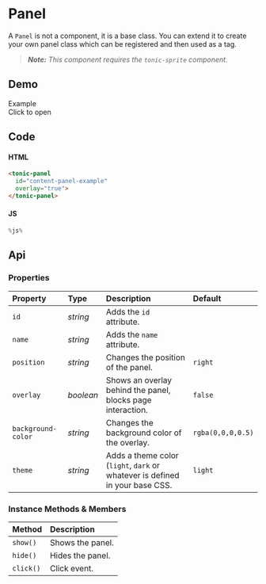 # Panel
A `Panel` is not a component, it is a base class. You can extend it to create
your own panel class which can be registered and then used as a tag.

> *__Note:__ This component requires the `tonic-sprite` component.*

## Demo

<tonic-panel
  id="content-panel-example"
  overlay="true">
</tonic-panel>

<div class="example">
  <div class="header">Example</div>
  <div class="content">
    <tonic-button id="content-panel-link-example">
      Click to open
    </tonic-button>
  </div>
</div>

## Code

#### HTML
```html
<tonic-panel
  id="content-panel-example"
  overlay="true">
</tonic-panel>
```

#### JS
```js
%js%
```

## Api

### Properties

| Property | Type | Description | Default |
| :--- | :--- | :--- | :--- |
| `id` | *string* | Adds the `id` attribute. | |
| `name` | *string* | Adds the `name` attribute. | |
| `position` | *string* | Changes the position of the panel. | `right` |
| `overlay` | *boolean* | Shows an overlay behind the panel, blocks page interaction. | `false` |
| `background-color` | *string* | Changes the background color of the overlay. | `rgba(0,0,0,0.5)` |
| `theme` | *string* | Adds a theme color (`light`, `dark` or whatever is defined in your base CSS. | `light` |

### Instance Methods & Members

| Method | Description |
| :--- | :--- |
| `show()` | Shows the panel. |
| `hide()` | Hides the panel. |
| `click()` | Click event. |
